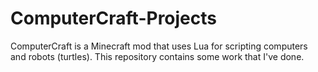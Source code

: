 # ComputerCraft-Projects
ComputerCraft is a Minecraft mod that uses Lua for scripting computers and robots (turtles). This repository contains some work that I've done.
